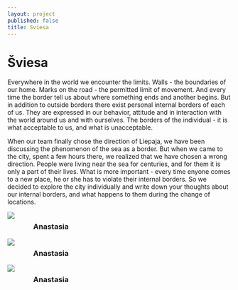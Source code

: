 ```yaml
---
layout: project
published: false
title: Sviesa
---
```


# Šviesa

Everywhere in the world we encounter the limits. Walls - the boundaries of our home. Marks on the road - the permitted limit of movement. And every time the border tell us about where  something ends and another begins. But in addition to outside borders there exist personal internal borders of each of us. They are expressed in our behavior, attitude and in interaction with the world around us and with ourselves. The borders of the individual - it is what acceptable to us, and what is unacceptable. 

When our team finally chose the direction of Liepaja, we have been discussing the phenomenon of the sea as a border. But when we came to the city, spent a few hours there, we realized that we have chosen a wrong direction. People were living near the sea for centuries, and for them it is only a part of their lives. What is more important - every time enyone comes to a new place, he or she has to violate their internal borders. So we decided to explore the city individually and write down your thoughts about our internal borders, and what happens to them during the change of locations.


<div class="row" style="text-align: center;">
	<div class="small-12 columns medium-4 columns">
		<img src="nastja.JPG">
        <br>
        <h3>Anastasia</h3>       
	</div>
	<div class="small-12 columns medium-4 columns">
		<img src="gabija.JPG">
        <br>
        <h3>Anastasia</h3>
	</div>
	<div class="small-12 columns medium-4 columns">
		<img src="germans.JPG">
        <br>
        <h3>Anastasia</h3>
	</div>
</div>